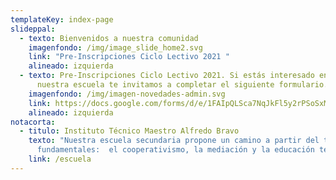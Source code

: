 ```yaml
---
templateKey: index-page
slideppal:
  - texto: Bienvenidos a nuestra comunidad
    imagenfondo: /img/image_slide_home2.svg
    link: "Pre-Inscripciones Ciclo Lectivo 2021 "
    alineado: izquierda
  - texto: Pre-Inscripciones Ciclo Lectivo 2021. Si estás interesado en ingresar a
      nuestra escuela te invitamos a completar el siguiente formulario.
    imagenfondo: /img/imagen-novedades-admin.svg
    link: https://docs.google.com/forms/d/e/1FAIpQLSca7NqJkFl5y2rPSoSxMrPSD--57uBjpjUODdP4rXmy3Z_pKQ/viewform?vc=0&c=0&w=1&flr=0&gxids=7757
    alineado: izquierda
notacorta:
  - titulo: Instituto Técnico Maestro Alfredo Bravo
    texto: "Nuestra escuela secundaria propone un camino a partir del tres ejes
      fundamentales:  el cooperativismo, la mediación y la educación técnica."
    link: /escuela
---
```

